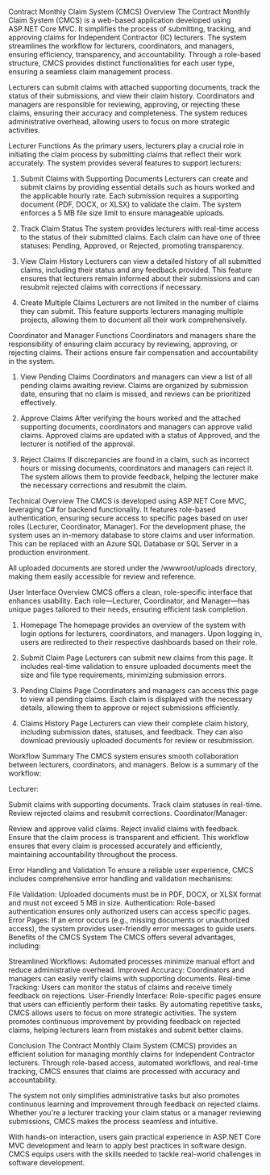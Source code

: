 Contract Monthly Claim System (CMCS)
Overview
The Contract Monthly Claim System (CMCS) is a web-based application developed using ASP.NET Core MVC. It simplifies the process of submitting, tracking, and approving claims for Independent Contractor (IC) lecturers. The system streamlines the workflow for lecturers, coordinators, and managers, ensuring efficiency, transparency, and accountability. Through a role-based structure, CMCS provides distinct functionalities for each user type, ensuring a seamless claim management process.

Lecturers can submit claims with attached supporting documents, track the status of their submissions, and view their claim history. Coordinators and managers are responsible for reviewing, approving, or rejecting these claims, ensuring their accuracy and completeness. The system reduces administrative overhead, allowing users to focus on more strategic activities.

Lecturer Functions
As the primary users, lecturers play a crucial role in initiating the claim process by submitting claims that reflect their work accurately. The system provides several features to support lecturers:

1. Submit Claims with Supporting Documents
Lecturers can create and submit claims by providing essential details such as hours worked and the applicable hourly rate. Each submission requires a supporting document (PDF, DOCX, or XLSX) to validate the claim. The system enforces a 5 MB file size limit to ensure manageable uploads.

2. Track Claim Status
The system provides lecturers with real-time access to the status of their submitted claims. Each claim can have one of three statuses: Pending, Approved, or Rejected, promoting transparency.

3. View Claim History
Lecturers can view a detailed history of all submitted claims, including their status and any feedback provided. This feature ensures that lecturers remain informed about their submissions and can resubmit rejected claims with corrections if necessary.

4. Create Multiple Claims
Lecturers are not limited in the number of claims they can submit. This feature supports lecturers managing multiple projects, allowing them to document all their work comprehensively.

Coordinator and Manager Functions
Coordinators and managers share the responsibility of ensuring claim accuracy by reviewing, approving, or rejecting claims. Their actions ensure fair compensation and accountability in the system.

1. View Pending Claims
Coordinators and managers can view a list of all pending claims awaiting review. Claims are organized by submission date, ensuring that no claim is missed, and reviews can be prioritized effectively.

2. Approve Claims
After verifying the hours worked and the attached supporting documents, coordinators and managers can approve valid claims. Approved claims are updated with a status of Approved, and the lecturer is notified of the approval.

3. Reject Claims
If discrepancies are found in a claim, such as incorrect hours or missing documents, coordinators and managers can reject it. The system allows them to provide feedback, helping the lecturer make the necessary corrections and resubmit the claim.

Technical Overview
The CMCS is developed using ASP.NET Core MVC, leveraging C# for backend functionality. It features role-based authentication, ensuring secure access to specific pages based on user roles (Lecturer, Coordinator, Manager). For the development phase, the system uses an in-memory database to store claims and user information. This can be replaced with an Azure SQL Database or SQL Server in a production environment.

All uploaded documents are stored under the /wwwroot/uploads directory, making them easily accessible for review and reference.

User Interface Overview
CMCS offers a clean, role-specific interface that enhances usability. Each role—Lecturer, Coordinator, and Manager—has unique pages tailored to their needs, ensuring efficient task completion.

1. Homepage
The homepage provides an overview of the system with login options for lecturers, coordinators, and managers. Upon logging in, users are redirected to their respective dashboards based on their role.

2. Submit Claim Page
Lecturers can submit new claims from this page. It includes real-time validation to ensure uploaded documents meet the size and file type requirements, minimizing submission errors.

3. Pending Claims Page
Coordinators and managers can access this page to view all pending claims. Each claim is displayed with the necessary details, allowing them to approve or reject submissions efficiently.

4. Claims History Page
Lecturers can view their complete claim history, including submission dates, statuses, and feedback. They can also download previously uploaded documents for review or resubmission.

Workflow Summary
The CMCS system ensures smooth collaboration between lecturers, coordinators, and managers. Below is a summary of the workflow:

Lecturer:

Submit claims with supporting documents.
Track claim statuses in real-time.
Review rejected claims and resubmit corrections.
Coordinator/Manager:

Review and approve valid claims.
Reject invalid claims with feedback.
Ensure that the claim process is transparent and efficient.
This workflow ensures that every claim is processed accurately and efficiently, maintaining accountability throughout the process.

Error Handling and Validation
To ensure a reliable user experience, CMCS includes comprehensive error handling and validation mechanisms:

File Validation: Uploaded documents must be in PDF, DOCX, or XLSX format and must not exceed 5 MB in size.
Authentication: Role-based authentication ensures only authorized users can access specific pages.
Error Pages: If an error occurs (e.g., missing documents or unauthorized access), the system provides user-friendly error messages to guide users.
Benefits of the CMCS System
The CMCS offers several advantages, including:

Streamlined Workflows: Automated processes minimize manual effort and reduce administrative overhead.
Improved Accuracy: Coordinators and managers can easily verify claims with supporting documents.
Real-time Tracking: Users can monitor the status of claims and receive timely feedback on rejections.
User-Friendly Interface: Role-specific pages ensure that users can efficiently perform their tasks.
By automating repetitive tasks, CMCS allows users to focus on more strategic activities. The system promotes continuous improvement by providing feedback on rejected claims, helping lecturers learn from mistakes and submit better claims.

Conclusion
The Contract Monthly Claim System (CMCS) provides an efficient solution for managing monthly claims for Independent Contractor lecturers. Through role-based access, automated workflows, and real-time tracking, CMCS ensures that claims are processed with accuracy and accountability.

The system not only simplifies administrative tasks but also promotes continuous learning and improvement through feedback on rejected claims. Whether you're a lecturer tracking your claim status or a manager reviewing submissions, CMCS makes the process seamless and intuitive.

With hands-on interaction, users gain practical experience in ASP.NET Core MVC development and learn to apply best practices in software design. CMCS equips users with the skills needed to tackle real-world challenges in software development.
